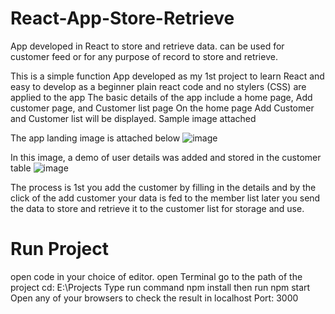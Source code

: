 # React-App-Store-Retrieve
App developed in React to store and retrieve data. can be used for customer feed or for any purpose of record to store and retrieve.

This is a simple function App developed as my 1st project to learn React and easy to develop as a beginner 
plain react code and no stylers (CSS) are applied to the app
The basic details of the app include a home page, Add customer page, and Customer list page 
On the home page Add Customer and Customer list will be displayed.
Sample image attached 

The app landing image is attached below
![image](https://github.com/Ivaanajo/React-App-Store-Retrieve/assets/71235058/33818ba1-3d5b-423a-b191-ce52875c1dfc)

In this image, a demo of user details was added and stored in the customer table
![image](https://github.com/Ivaanajo/React-App-Store-Retrieve/assets/71235058/8774b0a7-4d81-4eea-83f2-6f7f3874a09f)

The process is 1st you add the customer by filling in the details and by the click of the add customer your data is fed to the member list later you send the data to store and retrieve it to the customer list for storage and use.

# Run Project 
open code in your choice of editor.
open Terminal
go to the path of the project cd: E:\Projects
Type run command npm install
then run npm start
Open any of your browsers to check the result in localhost Port: 3000
